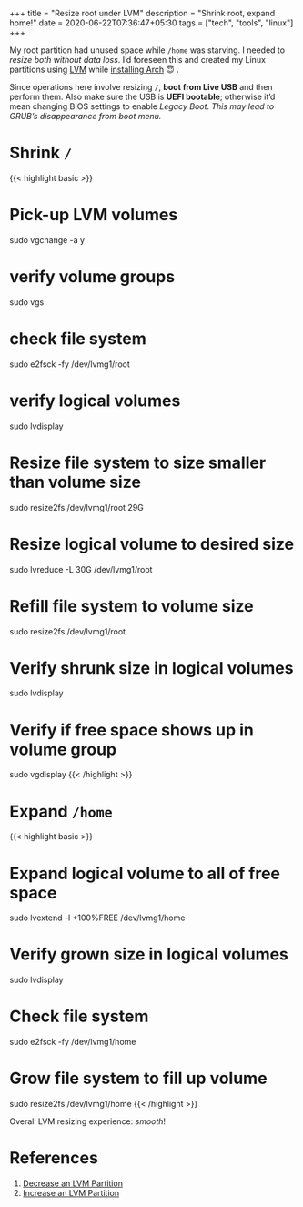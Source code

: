 +++
title = "Resize root under LVM"
description = "Shrink root, expand home!"
date = 2020-06-22T07:36:47+05:30
tags = ["tech", "tools", "linux"]
+++

My root partition had unused space while `/home` was starving.  I needed to _resize both without data loss_.  I’d foreseen this and created my Linux partitions using [LVM][] while [installing Arch](/note/arch_install#lvm) 😇 .

Since operations here involve resizing `/`, **boot from Live USB** and then perform them.  Also make sure the USB is **UEFI bootable**; otherwise it’d mean changing BIOS settings to enable _Legacy Boot_.  *This may lead to GRUB’s disappearance from boot menu.*

[LVM]: https://en.wikipedia.org/wiki/Logical_Volume_Manager_(Linux)

# Shrink `/`

{{< highlight basic >}}
# Pick-up LVM volumes
sudo vgchange -a y

# verify volume groups
sudo vgs

# check file system
sudo e2fsck -fy /dev/lvmg1/root

# verify logical volumes
sudo lvdisplay

# Resize file system to size smaller than volume size
sudo resize2fs /dev/lvmg1/root 29G

# Resize logical volume to desired size
sudo lvreduce -L 30G /dev/lvmg1/root

# Refill file system to volume size
sudo resize2fs /dev/lvmg1/root

# Verify shrunk size in logical volumes
sudo lvdisplay

# Verify if free space shows up in volume group
sudo vgdisplay
{{< /highlight >}}

# Expand `/home`

{{< highlight basic >}}
# Expand logical volume to all of free space
sudo lvextend -l +100%FREE /dev/lvmg1/home

# Verify grown size in logical volumes
sudo lvdisplay

# Check file system
sudo e2fsck -fy /dev/lvmg1/home

# Grow file system to fill up volume
sudo resize2fs /dev/lvmg1/home
{{< /highlight >}}

Overall LVM resizing experience: _smooth_!

# References

1. [Decrease an LVM Partition](https://www.rootusers.com/lvm-resize-how-to-decrease-an-lvm-partition/)
2. [Increase an LVM Partition](https://www.rootusers.com/lvm-resize-how-to-increase-an-lvm-partition/)

[LVM]: https://en.wikipedia.org/wiki/Logical_Volume_Manager_(Linux)
